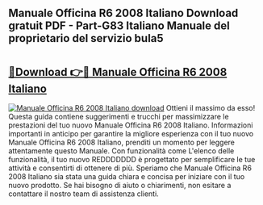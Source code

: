 ## Manuale Officina R6 2008 Italiano Download gratuit PDF - Part-G83 Italiano Manuale del proprietario del servizio buIa5

# <h2><a href="http://dfblt3.blite.top/?on=Manuale+Officina+R6+2008+Italiano">🔗Download 👉🔴 Manuale Officina R6 2008 Italiano</a></h2>

[![Manuale Officina R6 2008 Italiano download](https://i.imgur.com/lujVjoI.png)](http://dfblt3.blite.top/?on=Manuale+Officina+R6+2008+Italiano)
Ottieni il massimo da esso! Questa guida contiene suggerimenti e trucchi per massimizzare le prestazioni del tuo nuovo Manuale Officina R6 2008 Italiano. Informazioni importanti in anticipo per garantire la migliore esperienza con il tuo nuovo Manuale Officina R6 2008 Italiano, prenditi un momento per leggere attentamente questo Manuale. Con funzionalità come L'elenco delle funzionalità, il tuo nuovo REDDDDDDD è progettato per semplificare le tue attività e consentirti di ottenere di più. Speriamo che Manuale Officina R6 2008 Italiano sia stata una guida chiara e concisa per iniziare con il tuo nuovo prodotto. Se hai bisogno di aiuto o chiarimenti, non esitare a contattare il nostro team di assistenza clienti.
